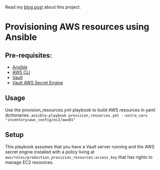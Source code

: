 Read my [blog
post](http://ben.tennant.family/posts/aws-provisioning-with-ansible-p1)
about this project.
# Provisioning AWS resources using Ansible

## Pre-requisites:
- [Ansible](http://docs.ansible.com/ansible/latest/intro_installation.html)
- [AWS CLI](https://docs.aws.amazon.com/cli/latest/userguide/installing.html)
- [Vault](https://vault.io)
- [Vault AWS Secret Engine](https://www.vaultproject.io/docs/secrets/aws/)

## Usage
Use the provision_resources.yml playbook to build AWS resources in yaml
dictionaries.
`ansible-playbook provision_resources.yml --extra_vars
"inventory=aws_config/ec2/awx01"`

## Setup
This playbook assumes that you have a Vault server running and the AWS
secret engine installed with a policy living at `aws/roles/production_provision_resources:access_key` that has rights to manage EC2 resources.
